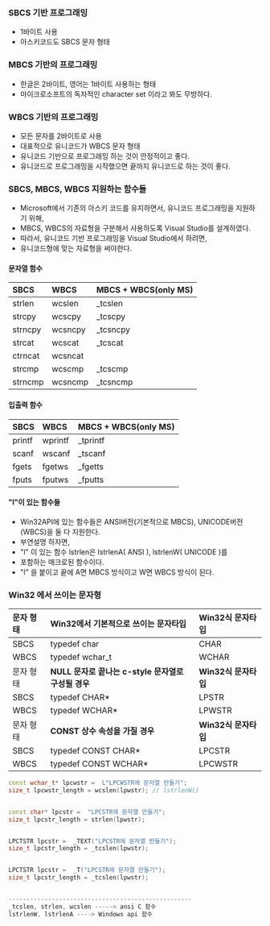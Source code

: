 ### SBCS 기반 프로그래밍
- 1바이트 사용
- 아스키코드도 SBCS 문자 형태


### MBCS 기반의 프로그래밍
- 한글은 2바이트, 영어는 1바이트 사용하는 형태
- 마이크로소프트의 독자적인 character set 이라고 봐도 무방하다.


### WBCS 기반의 프로그래밍
- 모든 문자를 2바이트로 사용
- 대표적으로 유니코드가 WBCS 문자 형태
- 유니코드 기반으로 프로그래밍 하는 것이 안정적이고 좋다.
- 유니코드로 프로그래밍을 시작했으면 끝까지 유니코드로 하는 것이 좋다.


### SBCS, MBCS, WBCS 지원하는 함수들
- Microsoft에서 기존의 아스키 코드를 유지하면서, 유니코드 프로그래밍을 지원하기 위해,
- MBCS, WBCS의 자료형을 구분해서 사용하도록 Visual Studio를 설계하였다.
- 따라서, 유니코드 기반 프로그래밍을 Visual Studio에서 하려면,
- 유니코드형에 맞는 자료형을 써야한다.

#### 문자열 함수
|SBCS|WBCS|MBCS + WBCS(only MS)|
|:---|:---|:---|
|strlen|wcslen|_tcslen|
|strcpy|wcscpy|_tcscpy|
|strncpy|wcsncpy|_tcsncpy|
|strcat|wcscat|_tcscat|
|ctrncat|wcsncat||
|strcmp|wcscmp|_tcscmp|
|strncmp|wcsncmp|_tcsncmp|

#### 입출력 함수
|SBCS|WBCS|MBCS + WBCS(only MS)|
|:---|:---|:---|
|printf|wprintf|_tprintf|
|scanf|wscanf|_tscanf|
|fgets|fgetws|_fgetts|
|fputs|fputws|_fputts|

#### "l"이 있는 함수들
- Win32API에 있는 함수들은 ANSI버전(기본적으로 MBCS), UNICODE버전(WBCS)을 둘 다 지원한다.
- 부연설명 하자면,
- "l" 이 있는 함수 lstrlen은 lstrlenA( ANSI ), lstrlenW( UNICODE )를
- 포함하는 매크로된 함수이다.
- "l" 을 붙이고 끝에 A면 MBCS 방식이고 W면 WBCS 방식이 된다.

### Win32 에서 쓰이는 문자형

|문자 형태|Win32에서 기본적으로 쓰이는 문자타입|Win32식 문자타입|
|:---|:---|:---|
|SBCS|typedef char|CHAR|
|WBCS|typedef wchar_t|WCHAR|
|문자 형태|**NULL 문자로 끝나는 c-style 문자열로 구성될 경우**|**Win32식 문자타입**|
|SBCS|typedef CHAR*|LPSTR|
|WBCS|typedef WCHAR*|LPWSTR|
|문자 형태|**CONST 상수 속성을 가질 경우**|**Win32식 문자타입**|
|SBCS|typedef CONST CHAR*|LPCSTR|
|WBCS|typedef CONST WCHAR*|LPCWSTR|

```C++
const wchar_t* lpcwstr =  L"LPCWSTR에 문자열 만들기";
size_t lpcwstr_length = wcslen(lpwstr); // lstrlenW()


const char* lpcstr =  "LPCSTR에 문자열 만들기";
size_t lpcstr_length = strlen(lpwstr);


LPCTSTR lpcstr =  _TEXT("LPCSTR에 문자열 만들기");
size_t lpcstr_length = _tcslen(lpwstr);


LPCTSTR lpcstr =  _T("LPCSTR에 문자열 만들기");
size_t lpcstr_length = _tcslen(lpwstr);


---------------------------------------------------
_tcslen, strlen, wcslen -----> ansi C 함수
lstrlenW, lstrlenA ----> Windows api 함수


```
































